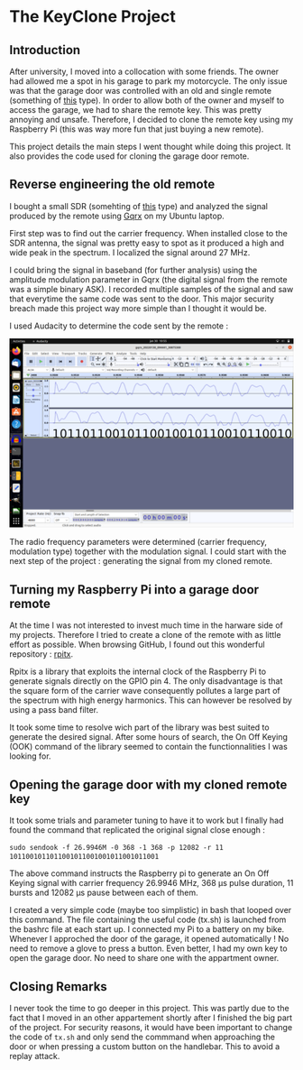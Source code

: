# The KeyClone Project

## Introduction

After university, I moved into a collocation with some friends. The owner had allowed me a spot in his garage to park my motorcycle. The only issue was that the garage door was controlled with an old and single remote (something of [this](https://www.remotecontrol-express.com/remote+NICE+:+FLO1+OLD) type). In order to allow both of the owner and myself to access the garage, we had to share the remote key. This was pretty annoying and unsafe. Therefore, I decided to clone the remote key using my Raspberry Pi (this was way more fun that just buying a new remote).

This project details the main steps I went thought while doing this project. It also provides the code used for cloning the garage door remote.

## Reverse engineering the old remote

I bought a small SDR (somehting of [this](https://www.amazon.com.be/-/nl/SDR-ontvanger-full-band-ontvanger-RTL-SDR-radio-gedefinieerd-communicatiesysteem/dp/B08DDDVWFD/ref=asc_df_B08DDDVWFD/?hvadid=633370450780&hvpos=&hvnetw=g&hvrand=6136675819701338683&hvpone=&hvptwo=&hvqmt=&hvdev=c&hvdvcmdl=&hvlocint=&hvlocphy=20058&hvtargid=pla-1210215135834&psc=1) type) and analyzed the signal produced by the remote using [Gqrx](https://gqrx.dk/) on my Ubuntu laptop.

First step was to find out the carrier frequency. When installed close to the SDR antenna, the signal was pretty easy to spot as it produced a high and wide peak in the spectrum. I localized the signal around 27 MHz.

I could bring the signal in baseband (for further analysis) using the amplitude modulation parameter in Gqrx (the digital signal from the remote was a simple binary ASK). I recorded multiple samples of the signal and saw that everytime the same code was sent to the door. This major security breach made this project way more simple than I thought it would be.

I used Audacity to determine the code sent by the remote :

![myImage](block1_decoded.png)

The radio frequency parameters were determined (carrier frequency, modulation type) together with the modulation signal. I could start with the next step of the project : generating the signal from my cloned remote.

## Turning my Raspberry Pi into a garage door remote

At the time I was not interested to invest much time in the harware side of my projects. Therefore I tried to create a clone of the remote with as little effort as possible. When browsing GitHub, I found out this wonderful repository : [rpitx](https://github.com/F5OEO/rpitx).

Rpitx is a library that exploits the internal clock of the Raspberry Pi to generate signals directly on the GPIO pin 4. The only disadvantage is that the square form of the carrier wave consequently pollutes a large part of the spectrum with high energy harmonics. This can however be resolved by using a pass band filter.

It took some time to resolve wich part of the library was best suited to generate the desired signal. After some hours of search, the On Off Keying (OOK) command of the library seemed to contain the functionnalities I was looking for.

## Opening the garage door with my cloned remote key

It took some trials and parameter tuning to have it to work but I finally had found the command that replicated the original signal close enough :

```
sudo sendook -f 26.9946M -0 368 -1 368 -p 12082 -r 11 1011001011011001011001001011001011001
```

The above command instructs the Raspberry pi to generate an On Off Keying signal with carrier frequency 26.9946 MHz, 368 µs pulse duration, 11 bursts and 12082 µs pause between each of them.

I created a very simple code (maybe too simplistic) in bash that looped over this command. The file containing the useful code (tx.sh) is launched from the bashrc file at each start up. I connected my Pi to a battery on my bike. Whenever I approched the door of the garage, it opened automatically ! No need to remove a glove to press a button. Even better, I had my own key to open the garage door. No need to share one with the appartment owner.

## Closing Remarks

I never took the time to go deeper in this project. This was partly due to the fact that I moved in an other appartement shortly after I finished the big part of the project. For security reasons, it would have been important to change the code of ```tx.sh``` and only send the commmand when approaching the door or when pressing a custom button on the handlebar. This to avoid a replay attack.

